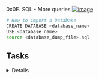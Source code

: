 0x0E. SQL - More queries
<a href='https://postimages.org/' target='_blank'><img src='https://i.postimg.cc/y6XJms04/image.png' border='0' alt='image'/></a>
</details>

```sh
# How to import a Database
CREATE DATABASE <database_name>
USE <database_name>
source <database_dump_file>.sql
```

## Tasks

<details>
